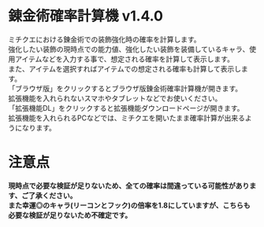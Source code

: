 # 錬金術確率計算機 v1.4.0
ミチクエにおける錬金術での装飾強化時の確率を計算します。  
強化したい装飾の現時点での能力値、強化したい装飾を装備しているキャラ、使用アイテムなどを入力する事で、想定される確率を計算して表示します。  
また、アイテムを選択すればアイテムでの想定される確率も計算して表示します。  
「ブラウザ版」をクリックするとブラウザ版錬金術確率計算機が開きます。  
拡張機能を入れられないスマホやタブレットなどでお使いください。  
「拡張機能DL」をクリックすると拡張機能ダウンロードページが開きます。  
拡張機能を入れられるPCなどでは、ミチクエを開いたまま確率計算が出来るようになります。  

# 注意点
**現時点で必要な検証が足りないため、全ての確率は間違っている可能性があります、ご了承ください。**  
**また幸運◎のキャラ(リーコンとフック)の倍率を1.8にしていますが、こちらも必要な検証が足りないため不確定です。**

